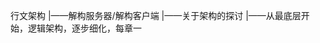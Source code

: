 行文架构
	|——解构服务器/解构客户端
	|——关于架构的探讨
	|——从最底层开始，逻辑架构，逐步细化，每章一
<!--stackedit_data:
eyJoaXN0b3J5IjpbMTk5OTY1ODYzNV19
-->